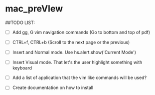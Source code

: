 # mac_preVIew

##TODO LIST:
- [ ] Add gg, G vim navigation commands (Go to bottom and top of pdf)
- [ ] CTRL+f, CTRL+b (Scroll to the next page or the previous)
- [ ] Insert and Normal mode. Use hs.alert.show('Current Mode')
- [ ] Insert Visual mode. That let's the user highlight something with keyboard
- [ ] Add a list of application that the vim like commands will be used?
- [ ] Create documentation on how to install

